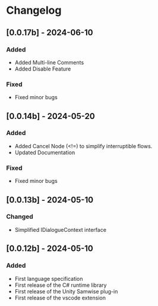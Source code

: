 # Changelog

## [0.0.17b] - 2024-06-10

### Added
- Added Multi-line Comments
- Added Disable Feature

### Fixed
- Fixed minor bugs

## [0.0.14b] - 2024-05-20

### Added
- Added Cancel Node (<!=) to simplify interruptible flows.
- Updated Documentation

### Fixed
- Fixed minor bugs

## [0.0.13b] - 2024-05-10

### Changed
- Simplified IDialogueContext interface

## [0.0.12b] - 2024-05-10

### Added

- First language specification
- First release of the C# runtime library
- First release of the Unity Samwise plug-in
- First release of the vscode extension

<!--
# Changelog Format

```
## [_._._] - YYYY-MM-DD

### Added

### Fixed

### Changed

### Removed
```
-->